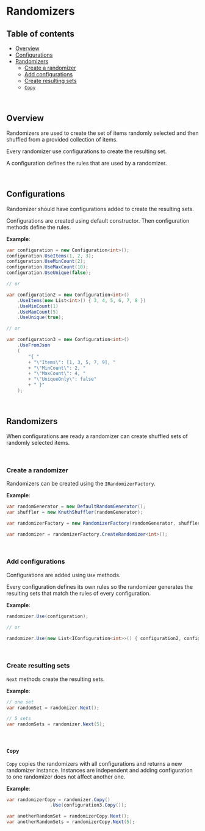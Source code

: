 <!-- omit in toc -->
# Randomizers

<!-- omit in toc -->
## Table of contents

- [Overview](#overview)
- [Configurations](#configurations)
- [Randomizers](#randomizers)
  - [Create a randomizer](#create-a-randomizer)
  - [Add configurations](#add-configurations)
  - [Create resulting sets](#create-resulting-sets)
  - [`Copy`](#copy)

<br/>

## Overview

Randomizers are used to create the set of items randomly selected and then shuffled from a provided collection of items.

Every randomizer use configurations to create the resulting set.

A configuration defines the rules that are used by a randomizer.

<br />

## Configurations

Randomizer should have configurations added to create the resulting sets.

Configurations are created using default constructor. Then configuration methods define the rules.

**Example**:

```csharp
var configuration = new Configuration<int>();
configuration.UseItems(1, 2, 3);
configuration.UseMinCount(2);
configuration.UseMaxCount(10);
configuration.UseUnique(false);

// or

var configuration2 = new Configuration<int>()
    .UseItems(new List<int>() { 3, 4, 5, 6, 7, 8 })
    .UseMinCount(1)
    .UseMaxCount(5)
    .UseUnique(true);

// or

var configuration3 = new Configuration<int>()
    .UseFromJson
    (
        "{ "
        + "\"Items\": [1, 3, 5, 7, 9], "
        + "\"MinCount\": 2, "
        + "\"MaxCount\": 4, "
        + "\"UniqueOnly\": false"
        + " }"
    );
```

<br/>

## Randomizers

When configurations are ready a randomizer can create shuffled sets of randomly selected items.

<br/>

### Create a randomizer

Randomizers can be created using the `IRandomizerFactory`.

**Example**:

```csharp
var randomGenerator = new DefaultRandomGenerator();
var shuffler = new KnuthShuffler(randomGenerator);

var randomizerFactory = new RandomizerFactory(randomGenerator, shuffler);

var randomizer = randomizerFactory.CreateRandomizer<int>();
```

<br/>

### Add configurations

Configurations are added using `Use` methods.

Every configuration defines its own rules so the randomizer generates the resulting sets that match the rules of every configuration.

**Example**:

```csharp
randomizer.Use(configuration);

// or

randomizer.Use(new List<IConfiguration<int>>() { configuration2, configuration3 });
```

<br/>

### Create resulting sets

`Next` methods create the resulting sets.

**Example**:

```csharp
// one set
var randomSet = randomizer.Next();

// 5 sets
var randomSets = randomizer.Next(5);
```

<br/>

### `Copy`

`Copy` copies the randomizers with all configurations and returns a new randomizer instance. Instances are independent and adding configuration to one randomizer does not affect another one.

**Example**:

```csharp
var randomizerCopy = randomizer.Copy()
                .Use(configuration3.Copy());

var anotherRandomSet = randomizerCopy.Next();
var anotherRandomSets = randomizerCopy.Next(5);
```

<br/>

